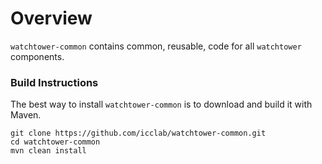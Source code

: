 # Overview
`watchtower-common` contains common, reusable, code for all `watchtower` components.

### Build Instructions

The best way to install `watchtower-common` is to download and build it with Maven.

```
git clone https://github.com/icclab/watchtower-common.git
cd watchtower-common
mvn clean install
```